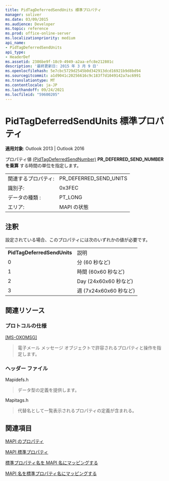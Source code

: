 ```yaml
---
title: PidTagDeferredSendUnits 標準プロパティ
manager: soliver
ms.date: 03/09/2015
ms.audience: Developer
ms.topic: reference
ms.prod: office-online-server
ms.localizationpriority: medium
api_name:
- PidTagDeferredSendUnits
api_type:
- HeaderDef
ms.assetid: 2386be9f-18c9-4949-a2aa-efc8e212801c
description: '最終更新日: 2015 年 3 月 9 日'
ms.openlocfilehash: 5e7cbc5729d2545b0d342913dcd16921b9d8bd94
ms.sourcegitcommit: a1d9041c20256616c9c183f7d1049142a7ac6991
ms.translationtype: MT
ms.contentlocale: ja-JP
ms.lasthandoff: 09/24/2021
ms.locfileid: "59600205"
---
```

# <a name="pidtagdeferredsendunits-canonical-property"></a>PidTagDeferredSendUnits 標準プロパティ

  
  
**適用対象**: Outlook 2013 | Outlook 2016 
  
プロパティ値 [(PidTagDeferredSendNumber)](pidtagdeferredsendnumber-canonical-property.md) **PR_DEFERRED_SEND_NUMBERを乗算** する時間の単位を指定します。
  
|||
|:-----|:-----|
|関連するプロパティ:  <br/> |PR_DEFERRED_SEND_UNITS  <br/> |
|識別子:  <br/> |0x3FEC  <br/> |
|データの種類 :   <br/> |PT_LONG  <br/> |
|エリア:  <br/> |MAPI の状態  <br/> |
   
## <a name="remarks"></a>注釈

設定されている場合、このプロパティには次のいずれかの値が必要です。
  
|||
|:-----|:-----|
|**PidTagDeferredSendUnits** <br/> |説明  <br/> |
|0  <br/> |分 (60 秒など)  <br/> |
|1  <br/> |時間 (60x60 秒など)  <br/> |
|2  <br/> |Day (24x60x60 秒など)  <br/> |
|3  <br/> |週 (7x24x60x60 秒など)  <br/> |
   
## <a name="related-resources"></a>関連リソース

### <a name="protocol-specifications"></a>プロトコルの仕様

[[MS-OXOMSG]](https://msdn.microsoft.com/library/daa9120f-f325-4afb-a738-28f91049ab3c%28Office.15%29.aspx)
  
> 電子メール メッセージ オブジェクトで許容されるプロパティと操作を指定します。
    
### <a name="header-files"></a>ヘッダー ファイル

Mapidefs.h
  
> データ型の定義を提供します。
    
Mapitags.h
  
> 代替名として一覧表示されるプロパティの定義が含まれる。
    
## <a name="see-also"></a>関連項目



[MAPI のプロパティ](mapi-properties.md)
  
[MAPI 標準プロパティ](mapi-canonical-properties.md)
  
[標準プロパティ名を MAPI 名にマッピングする](mapping-canonical-property-names-to-mapi-names.md)
  
[MAPI 名を標準プロパティ名にマッピングする](mapping-mapi-names-to-canonical-property-names.md)

